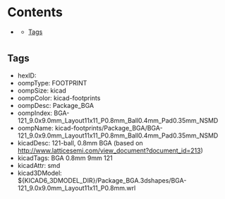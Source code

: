 



Contents
========

* [](#)
	* [Tags](#tags)

# 

## Tags

- hexID: 
- oompType: FOOTPRINT
- oompSize: kicad
- oompColor: kicad-footprints
- oompDesc: Package_BGA
- oompIndex: BGA-121_9.0x9.0mm_Layout11x11_P0.8mm_Ball0.4mm_Pad0.35mm_NSMD
- oompName: kicad-footprints/Package_BGA/BGA-121_9.0x9.0mm_Layout11x11_P0.8mm_Ball0.4mm_Pad0.35mm_NSMD
- kicadDesc: 121-ball, 0.8mm BGA (based on http://www.latticesemi.com/view_document?document_id=213)
- kicadTags: BGA 0.8mm 9mm 121
- kicadAttr: smd
- kicad3DModel: ${KICAD6_3DMODEL_DIR}/Package_BGA.3dshapes/BGA-121_9.0x9.0mm_Layout11x11_P0.8mm.wrl
